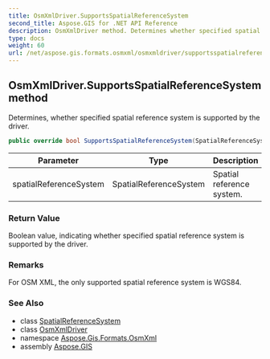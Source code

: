 ```yaml
---
title: OsmXmlDriver.SupportsSpatialReferenceSystem
second_title: Aspose.GIS for .NET API Reference
description: OsmXmlDriver method. Determines whether specified spatial reference system is supported by the driver.
type: docs
weight: 60
url: /net/aspose.gis.formats.osmxml/osmxmldriver/supportsspatialreferencesystem/
---
```

## OsmXmlDriver.SupportsSpatialReferenceSystem method

Determines, whether specified spatial reference system is supported by the driver.

```csharp
public override bool SupportsSpatialReferenceSystem(SpatialReferenceSystem spatialReferenceSystem)
```

| Parameter | Type | Description |
| --- | --- | --- |
| spatialReferenceSystem | SpatialReferenceSystem | Spatial reference system. |

### Return Value

Boolean value, indicating whether specified spatial reference system is supported by the driver.

### Remarks

For OSM XML, the only supported spatial reference system is WGS84.

### See Also

* class [SpatialReferenceSystem](../../../aspose.gis.spatialreferencing/spatialreferencesystem/)
* class [OsmXmlDriver](../)
* namespace [Aspose.Gis.Formats.OsmXml](../../osmxmldriver/)
* assembly [Aspose.GIS](../../../)


